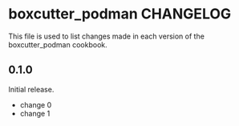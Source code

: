 # boxcutter_podman CHANGELOG

This file is used to list changes made in each version of the boxcutter_podman cookbook.

## 0.1.0

Initial release.

- change 0
- change 1
